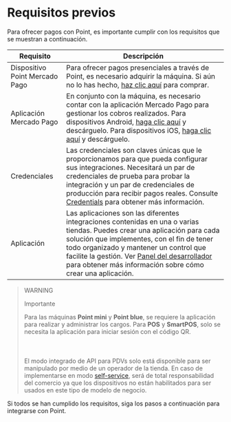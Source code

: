 # Requisitos previos

Para ofrecer pagos con Point, es importante cumplir con los requisitos que se muestran a continuación.

| Requisito | Descripción |
| --- | --- |
| Dispositivo Point Mercado Pago | Para ofrecer pagos presenciales a través de Point, es necesario adquirir la máquina. Si aún no lo has hecho, [haz clic aquí](https://www.mercadopago[FAKER][URL][DOMAIN]/point) para comprar. |
| Aplicación Mercado Pago | En conjunto con la máquina, es necesario contar con la aplicación Mercado Pago para gestionar los cobros realizados. Para dispositivos Android, [haga clic aquí](https://play.google.com/store/apps/details?id=com.mercadopago.wallet&hl=es_419) y descárguelo. Para dispositivos iOS, [haga clic aquí](https://apps.apple.com/ar/app/mercado-pago/id925436649) y descárguelo. |
| Credenciales | Las credenciales son claves únicas que le proporcionamos para que pueda configurar sus integraciones. Necesitará un par de credenciales de prueba para probar la integración y un par de credenciales de producción para recibir pagos reales. Consulte [Credentials](/developers/es/docs/mp-point/additional-content/your-integrations/credentials) para obtener más información. |
| Aplicación | Las aplicaciones son las diferentes integraciones contenidas en una o varias tiendas. Puedes crear una aplicación para cada solución que implementes, con el fin de tener todo organizado y mantener un control que facilite la gestión. Ver [Panel del desarrollador](/developers/es/docs/mp-point/additional-content/your-integrations/dashboard) para obtener más información sobre cómo crear una aplicación. |

> WARNING
>
> Importante
>
> Para las máquinas **Point mini** y **Point blue**, se requiere la aplicación para realizar y administrar los cargos. Para **POS** y **SmartPOS**, solo se necesita la aplicación para iniciar sesión con el código QR. <br/></br>
> <br/></br>
> El modo integrado de API para PDVs solo está disponible para ser manipulado por medio de un operador de la tienda. En caso de implementarse en modo [self-service](/developers/es/docs/mp-point/integration-api/glossary), será de total responsabilidad del comercio ya que los dispositivos no están habilitados para ser usados en este tipo de modelo de negocio.

Si todos se han cumplido los requisitos, siga los pasos a continuación para integrarse con Point.
